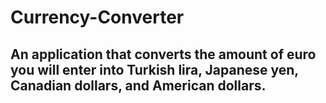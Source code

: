 # Currency-Converter
## An application that converts the amount of euro you will enter into Turkish lira, Japanese yen, Canadian dollars, and American dollars.
